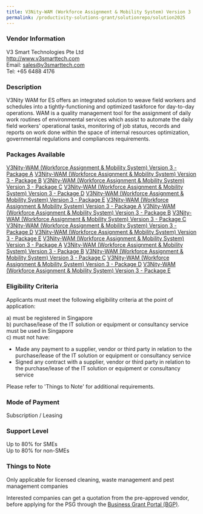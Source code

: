 ```yaml
---
title: V3Nity-WAM (Workforce Assignment & Mobility System) Version 3 
permalink: /productivity-solutions-grant/solutionrepo/solution2025
---
```


### Vendor Information
V3 Smart Technologies Pte Ltd<br>http://www.v3smarttech.com<br>Email: sales@v3smarttech.com<br>Tel: +65 6488 4176

### Description

V3Nity WAM for ES offers an integrated solution to weave field workers and schedules into a tightly-functioning and optimized taskforce for day-to-day operations. WAM is a quality management tool for the assignment of daily work routines of environmental services which assist to automate the daily field workers' operational tasks, monitoring of job status, records and reports on work done within the space of internal resources optimization, governmental regulations and compliances requirements.

### Packages Available

<a href='https://www.gobusiness.gov.sg/images/psg/V3_Smart_Technologies_20190019_Annex_3_20200625142705_Part_1.pdf' target='_blank'>V3Nity-WAM (Workforce Assignment & Mobility System) Version 3 - Package A</a>
<a href='https://www.gobusiness.gov.sg/images/psg/V3_Smart_Technologies_20190019_Annex_3_20200625142705_Part_2.pdf' target='_blank'>V3Nity-WAM (Workforce Assignment & Mobility System) Version 3 - Package B</a>
<a href='https://www.gobusiness.gov.sg/images/psg/V3_Smart_Technologies_20190019_Annex_3_20200625142705_Part_3.pdf' target='_blank'>V3Nity-WAM (Workforce Assignment & Mobility System) Version 3 - Package C</a>
<a href='https://www.gobusiness.gov.sg/images/psg/V3_Smart_Technologies_20190019_Annex_3_20200625142705_Part_4.pdf' target='_blank'>V3Nity-WAM (Workforce Assignment & Mobility System) Version 3 - Package D</a>
<a href='https://www.gobusiness.gov.sg/images/psg/V3_Smart_Technologies_20190019_Annex_3_20200625142705_Part_5.pdf' target='_blank'>V3Nity-WAM (Workforce Assignment & Mobility System) Version 3 - Package E</a>
<a href='https://www.gobusiness.gov.sg/images/psg/V3_Smart_Technologies_20190019_Annex_3_20200625142705_Part_1.pdf' target='_blank'>V3Nity-WAM (Workforce Assignment & Mobility System) Version 3 - Package A</a>
<a href='https://www.gobusiness.gov.sg/images/psg/V3_Smart_Technologies_20190019_Annex_3_20200625142705_Part_2.pdf' target='_blank'>V3Nity-WAM (Workforce Assignment & Mobility System) Version 3 - Package B</a>
<a href='https://www.gobusiness.gov.sg/images/psg/V3_Smart_Technologies_20190019_Annex_3_20200625142705_Part_3.pdf' target='_blank'>V3Nity-WAM (Workforce Assignment & Mobility System) Version 3 - Package C</a>
<a href='https://www.gobusiness.gov.sg/images/psg/V3_Smart_Technologies_20190019_Annex_3_20200625142705_Part_4.pdf' target='_blank'>V3Nity-WAM (Workforce Assignment & Mobility System) Version 3 - Package D</a>
<a href='https://www.gobusiness.gov.sg/images/psg/V3_Smart_Technologies_20190019_Annex_3_20200625142705_Part_5.pdf' target='_blank'>V3Nity-WAM (Workforce Assignment & Mobility System) Version 3 - Package E</a>
<a href='https://www.gobusiness.gov.sg/images/psg/V3_Smart_Technologies_20190019_Annex_3_20200625142705_Part_1.pdf' target='_blank'>V3Nity-WAM (Workforce Assignment & Mobility System) Version 3 - Package A</a>
<a href='https://www.gobusiness.gov.sg/images/psg/V3_Smart_Technologies_20190019_Annex_3_20200625142705_Part_2.pdf' target='_blank'>V3Nity-WAM (Workforce Assignment & Mobility System) Version 3 - Package B</a>
<a href='https://www.gobusiness.gov.sg/images/psg/V3_Smart_Technologies_20190019_Annex_3_20200625142705_Part_3.pdf' target='_blank'>V3Nity-WAM (Workforce Assignment & Mobility System) Version 3 - Package C</a>
<a href='https://www.gobusiness.gov.sg/images/psg/V3_Smart_Technologies_20190019_Annex_3_20200625142705_Part_4.pdf' target='_blank'>V3Nity-WAM (Workforce Assignment & Mobility System) Version 3 - Package D</a>
<a href='https://www.gobusiness.gov.sg/images/psg/V3_Smart_Technologies_20190019_Annex_3_20200625142705_Part_5.pdf' target='_blank'>V3Nity-WAM (Workforce Assignment & Mobility System) Version 3 - Package E</a>

### Eligibility Criteria

Applicants must meet the following eligibility criteria at the point of application:

a) must be registered in Singapore <br>
b) purchase/lease of the IT solution or equipment or consultancy service must be used in Singapore <br>
c) must not have:
- Made any payment to a supplier, vendor or third party in relation to the purchase/lease of the IT solution or equipment or consultancy service
- Signed any contract with a supplier, vendor or third party in relation to the purchase/lease of the IT solution or equipment or consultancy service

Please refer to 'Things to Note' for additional requirements.

### Mode of Payment
Subscription / Leasing

### Support Level
Up to 80% for SMEs <br>
Up to 80% for non-SMEs

### Things to Note
Only applicable for licensed cleaning, waste management and pest management companies

Interested companies can get a quotation from the pre-approved vendor, before applying for the PSG through the <a target='_blank' href='https://www.businessgrants.gov.sg/'>Business Grant Portal (BGP)</a>.
